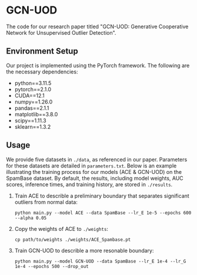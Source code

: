 # GCN-UOD

The code for our research paper titled "GCN-UOD: Generative Cooperative Network for Unsupervised Outlier Detection".

## Environment Setup

Our project is implemented using the PyTorch framework. The following are the necessary dependencies:

- python==3.11.5
- pytorch==2.1.0
- CUDA==12.1
- numpy==1.26.0
- pandas==2.1.1
- matplotlib==3.8.0
- scipy==1.11.3
- sklearn==1.3.2

## Usage

We provide five datasets in `./data`, as referenced in our paper. Parameters for these datasets are detailed in `parameters.txt`. Below is an example illustrating the training process for our models (ACE & GCN-UOD) on the SpamBase dataset. By default, the results, including model weights, AUC scores, inference times, and training history, are stored in `./results`.

1. Train ACE to describle a preliminary boundary that separates significant outliers from normal data:
   ```
   python main.py --model ACE --data SpamBase --lr_E 1e-5 --epochs 600 --alpha 0.05
   ```

2. Copy the weights of ACE to `./weights`:
   ```
   cp path/to/weights ./weights/ACE_Spambase.pt
   ```

3. Train GCN-UOD to describle a more resonable boundary:
   ```
   python main.py --model GCN-UOD --data SpamBase --lr_E 1e-4 --lr_G 1e-4 --epochs 500 --drop_out
   ```
